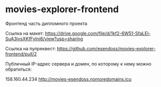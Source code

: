 # movies-explorer-frontend
Фронтенд часть дипломного проекта

Ссылка на макет: https://drive.google.com/file/d/1kf2-6W51-SfaLEl-SuA3iysXKfFyIni6/view?usp=sharing

Ссылка на пулреквест: https://github.com/esendoss/movies-explorer-frontend/pull/2

Публичный IP-адрес сервера и домен, по которому к нему можно обратиться:

158.160.44.234
http://movies-esendoss.nomoredomains.icu
